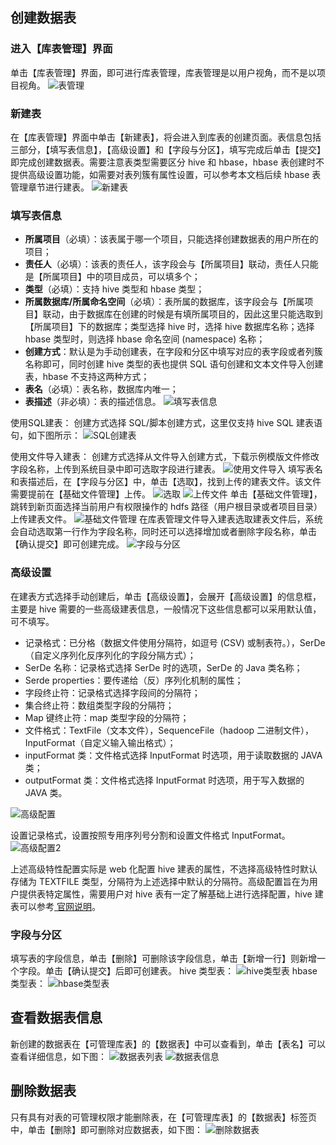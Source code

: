 ## 创建数据表
### 进入【库表管理】界面
单击【库表管理】界面，即可进行库表管理，库表管理是以用户视角，而不是以项目视角。
![表管理](http://imgcache.tcecqpoc.fsphere.cn/image/mc.qcloudimg.com/static/img/23ed6398354eb90ed626e9b3988fc635/image.png)
### 新建表
在【库表管理】界面中单击【新建表】，将会进入到库表的创建页面。表信息包括三部分，【填写表信息】，【高级设置】和【字段与分区】，填写完成后单击【提交】即完成创建数据表。需要注意表类型需要区分 hive 和 hbase，hbase 表创建时不提供高级设置功能，如需要对表列簇有属性设置，可以参考本文档后续 hbase 表管理章节进行建表。
![新建表](http://imgcache.tcecqpoc.fsphere.cn/image/mc.qcloudimg.com/static/img/01375e84754b991f6d4b33340ee96719/image.png)

### 填写表信息
- **所属项目**（必填）：该表属于哪一个项目，只能选择创建数据表的用户所在的项目；
- **责任人**（必填）：该表的责任人，该字段会与【所属项目】联动，责任人只能是【所属项目】中的项目成员，可以填多个；
- **类型**（必填）：支持 hive 类型和 hbase 类型；
- **所属数据库/所属命名空间**（必填）：表所属的数据库，该字段会与【所属项目】联动，由于数据库在创建的时候是有填所属项目的，因此这里只能选取到【所属项目】下的数据库；类型选择 hive 时，选择 hive 数据库名称；选择 hbase 类型时，则选择 hbase 命名空间 (namespace) 名称；
- **创建方式**：默认是为手动创建表，在字段和分区中填写对应的表字段或者列簇名称即可，同时创建 hive 类型的表也提供 SQL 语句创建和文本文件导入创建表，hbase 不支持这两种方式；
- **表名**（必填）：表名称，数据库内唯一；
- **表描述**（非必填）：表的描述信息。
![填写表信息](http://imgcache.tcecqpoc.fsphere.cn/image/mc.qcloudimg.com/static/img/e64b70906ff187eaa108e1ea8fcb641f/image.png)

使用SQL建表：
创建方式选择 SQL/脚本创建方式，这里仅支持 hive SQL 建表语句，如下图所示：
![SQL创建表](http://imgcache.tcecqpoc.fsphere.cn/image/mc.qcloudimg.com/static/img/c888423b5ec1e1c4888b17524d9448c8/image.png)

使用文件导入建表：
创建方式选择从文件导入创建方式，下载示例模版文件修改字段名称，上传到系统目录中即可选取字段进行建表。
![使用文件导入](http://imgcache.tcecqpoc.fsphere.cn/image/mc.qcloudimg.com/static/img/1b2579e64870f9749976db0951062248/image.png)
填写表名和表描述后，在【字段与分区】中，单击【选取】，找到上传的建表文件。该文件需要提前在【基础文件管理】上传。
![选取](http://imgcache.tcecqpoc.fsphere.cn/image/mc.qcloudimg.com/static/img/68447f50e8f3fbe786f2e89b0d6abac4/image.png)
![上传文件](http://imgcache.tcecqpoc.fsphere.cn/image/mc.qcloudimg.com/static/img/9dbd647838bed7d921e96a44f7272c49/image.png)
单击【基础文件管理】，跳转到新页面选择当前用户有权限操作的 hdfs 路径（用户根目录或者项目目录）上传建表文件。
![基础文件管理](http://imgcache.tcecqpoc.fsphere.cn/image/mc.qcloudimg.com/static/img/d95d6a7af25661228f784d742e993178/image.png)
在库表管理文件导入建表选取建表文件后，系统会自动选取第一行作为字段名称，同时还可以选择增加或者删除字段名称，单击【确认提交】即可创建完成。
![字段与分区](http://imgcache.tcecqpoc.fsphere.cn/image/mc.qcloudimg.com/static/img/98fc39b74667ba62876bde3d7cfb5b39/image.png)

### 高级设置
在建表方式选择手动创建后，单击【高级设置】，会展开【高级设置】的信息框，主要是 hive 需要的一些高级建表信息，一般情况下这些信息都可以采用默认值，可不填写。
- 记录格式：已分格（数据文件使用分隔符，如逗号 (CSV) 或制表符。），SerDe（自定义序列化反序列化的字段分隔方式）；
- SerDe 名称：记录格式选择 SerDe 时的选项，SerDe 的 Java 类名称；
- Serde properties：要传递给（反）序列化机制的属性；
- 字段终止符：记录格式选择字段间的分隔符；
- 集合终止符：数组类型字段的分隔符；
- Map 键终止符：map 类型字段的分隔符；
- 文件格式：TextFile（文本文件），SequenceFile（hadoop 二进制文件），InputFormat（自定义输入输出格式）；
- inputFormat 类：文件格式选择 InputFormat 时选项，用于读取数据的 JAVA 类；
- outputFormat 类：文件格式选择 InputFormat 时选项，用于写入数据的 JAVA 类。

![高级配置](http://imgcache.tcecqpoc.fsphere.cn/image/mc.qcloudimg.com/static/img/8e3cb3a6365943380941bb474c26c79b/image.png)

设置记录格式，设置按照专用序列号分割和设置文件格式 InputFormat。
![高级配置2](http://imgcache.tcecqpoc.fsphere.cn/image/mc.qcloudimg.com/static/img/2f933b3efa846889f093c92f02310069/image.png)

上述高级特性配置实际是 web 化配置 hive 建表的属性，不选择高级特性时默认存储为 TEXTFILE 类型，分隔符为上述选择中默认的分隔符。高级配置旨在为用户提供表特定属性，需要用户对 hive 表有一定了解基础上进行选择配置，hive 建表可以参考[ 官网说明](https://cwiki.apache.org/confluence/display/Hive/LanguageManual+DDL#LanguageManualDDL-CreateTableCreate/Drop/TruncateTable)。

### 字段与分区
填写表的字段信息，单击【删除】可删除该字段信息，单击【新增一行】则新增一个字段。单击【确认提交】后即可创建表。
hive 类型表：
![hive类型表](http://imgcache.tcecqpoc.fsphere.cn/image/mc.qcloudimg.com/static/img/0733194eef45d3261bf40b39ef751a81/image.png)
hbase 类型表：
![hbase类型表](http://imgcache.tcecqpoc.fsphere.cn/image/mc.qcloudimg.com/static/img/c2b9b7d0617a20adb730c4a0c155e3ad/image.png)

## 查看数据表信息
新创建的数据表在【可管理库表】的【数据表】中可以查看到，单击【表名】可以查看详细信息，如下图：
![数据表列表](http://imgcache.tcecqpoc.fsphere.cn/image/mc.qcloudimg.com/static/img/a46530bf4eabe3e056d7dcd1c6d9b974/image.png)
![数据表信息](http://imgcache.tcecqpoc.fsphere.cn/image/mc.qcloudimg.com/static/img/9bea9b35fef2715f471d062b01775ccd/image.png)

## 删除数据表
只有具有对表的可管理权限才能删除表，在【可管理库表】的【数据表】标签页中，单击【删除】即可删除对应数据表，如下图：
![删除数据表](http://imgcache.tcecqpoc.fsphere.cn/image/mc.qcloudimg.com/static/img/ca940a427881b9e000506f6ee2fcb5ee/image.png)



